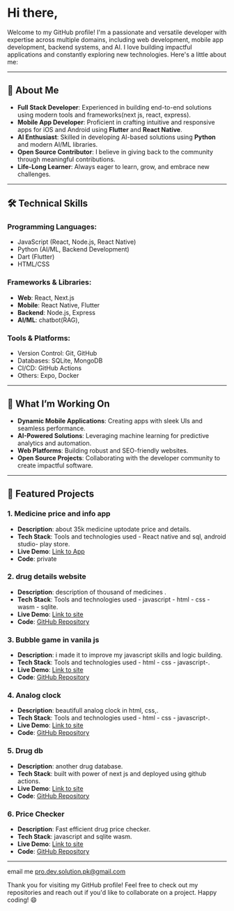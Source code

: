 # Hi there, 

Welcome to my GitHub profile! I'm a passionate and versatile developer with expertise across multiple domains, including web development, mobile app development, backend systems, and AI. I love building impactful applications and constantly exploring new technologies. Here's a little about me:

---

## 🚀 About Me

- **Full Stack Developer**: Experienced in building end-to-end solutions using modern tools and frameworks(next js, react, express).
- **Mobile App Developer**: Proficient in crafting intuitive and responsive apps for iOS and Android using **Flutter** and **React Native**.
- **AI Enthusiast**: Skilled in developing AI-based solutions using **Python** and modern AI/ML libraries.
- **Open Source Contributor**: I believe in giving back to the community through meaningful contributions.
- **Life-Long Learner**: Always eager to learn, grow, and embrace new challenges.

---

## 🛠️ Technical Skills

### Programming Languages:
- JavaScript (React, Node.js, React Native)
- Python (AI/ML, Backend Development)
- Dart (Flutter)
- HTML/CSS

### Frameworks & Libraries:
- **Web**: React, Next.js
- **Mobile**: React Native, Flutter
- **Backend**: Node.js, Express
- **AI/ML**: chatbot(RAG),

### Tools & Platforms:
- Version Control: Git, GitHub
- Databases: SQLite, MongoDB
- CI/CD: GitHub Actions
- Others: Expo, Docker

---

## 🌟 What I’m Working On

- **Dynamic Mobile Applications**: Creating apps with sleek UIs and seamless performance.
- **AI-Powered Solutions**: Leveraging machine learning for predictive analytics and automation.
- **Web Platforms**: Building robust and SEO-friendly websites.
- **Open Source Projects**: Collaborating with the developer community to create impactful software.

---

## 📂 Featured Projects

### 1. **Medicine price and info app**
- **Description**: about 35k medicine uptodate price and details.
- **Tech Stack**: Tools and technologies used - React native and sql, android studio- play store.
- **Live Demo**: [Link to App](https://apkpure.com/medicine-price/com.gohrians.medicineprice)
- **Code**: private

### 2. **drug details website**
- **Description**: description of thousand of medicines .
- **Tech Stack**: Tools and technologies used - javascript - html - css - wasm - sqlite.
- **Live Demo**: [Link to site](https://drug-pedia.vercel.app/)
- **Code**: [GitHub Repository](#)

### 3. **Bubble game in vanila js**
- **Description**: i made it to improve my javascript skills and logic building.
- **Tech Stack**: Tools and technologies used - html - css - javascript-.
- **Live Demo**: [Link to site](https://gul7333.github.io/Bubble-Game/)
- **Code**: [GitHub Repository](#)

### 4. **Analog clock**
- **Description**: beautifull analog clock in html, css,.
- **Tech Stack**: Tools and technologies used - html - css - javascript-.
- **Live Demo**: [Link to site](https://gul7333.github.io/Analog-Clock/)
- **Code**: [GitHub Repository](#)

### 5. **Drug db**
- **Description**: another drug database.
- **Tech Stack**: built with power of next js and deployed using github actions.
- **Live Demo**: [Link to site](https://drugdb.gohrians.com)
- **Code**: [GitHub Repository](#)

### 6. **Price Checker**
- **Description**: Fast efficient drug price checker.
- **Tech Stack**: javascript and sqlite wasm.
- **Live Demo**: [Link to site](https://pakdrugprice.vercel.app)
- **Code**: [GitHub Repository](#)

---

email me pro.dev.solution.pk@gmail.com

Thank you for visiting my GitHub profile! Feel free to check out my repositories and reach out if you'd like to collaborate on a project. Happy coding! 😄


